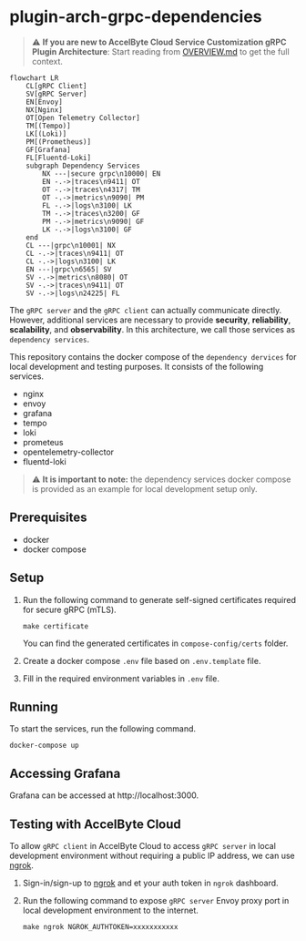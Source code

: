 # plugin-arch-grpc-dependencies

> :warning: **If you are new to AccelByte Cloud Service Customization gRPC Plugin Architecture**: Start reading from [OVERVIEW.md](OVERVIEW.md) to get the full context.

```mermaid
flowchart LR
    CL[gRPC Client]
    SV[gRPC Server]
	EN[Envoy]
    NX[Nginx]
	OT[Open Telemetry Collector]
    TM[(Tempo)]
    LK[(Loki)]
    PM[(Prometheus)]
    GF[Grafana]	
    FL[Fluentd-Loki]
	subgraph Dependency Services
        NX ---|secure grpc\n10000| EN
        EN -.->|traces\n9411| OT
        OT -.->|traces\n4317| TM
        OT -.->|metrics\n9090| PM
        FL -.->|logs\n3100| LK
        TM -.->|traces\n3200| GF
        PM -.->|metrics\n9090| GF
        LK -.->|logs\n3100| GF
    end
    CL ---|grpc\n10001| NX
    CL -.->|traces\n9411| OT
    CL -.->|logs\n3100| LK
    EN ---|grpc\n6565| SV
    SV -.->|metrics\n8080| OT
    SV -.->|traces\n9411| OT
    SV -.->|logs\n24225| FL
```

The `gRPC server` and the `gRPC client` can actually communicate directly. However, additional services are necessary to provide **security**, **reliability**, **scalability**, and **observability**. In this architecture, we call those services as `dependency services`.

This repository contains the docker compose of the `dependency dervices` for local development and testing purposes. It consists of the following services.

- nginx
- envoy
- grafana
- tempo
- loki
- prometeus
- opentelemetry-collector
- fluentd-loki

> :warning: **It is important to note:** the dependency services docker compose is provided as an example for local development setup only.

## Prerequisites

- docker
- docker compose

## Setup

1. Run the following command to generate self-signed certificates required for secure gRPC (mTLS).

   ```
   make certificate
   ```

   You can find the generated certificates in `compose-config/certs` folder.

2. Create a docker compose `.env` file based on `.env.template` file. 
3. Fill in the required environment variables in `.env` file.

## Running

To start the services, run the following command.

```
docker-compose up
```

## Accessing Grafana

Grafana can be accessed at http://localhost:3000.

## Testing with AccelByte Cloud

To allow `gRPC client` in AccelByte Cloud to access `gRPC server` in local development environment without requiring a public IP address, we can use [ngrok](https://ngrok.com/).

1. Sign-in/sign-up to [ngrok](https://ngrok.com/) and et your auth token in `ngrok` dashboard.

2. Run the following command to expose `gRPC server` Envoy proxy port in local development environment to the internet.

   ```
   make ngrok NGROK_AUTHTOKEN=xxxxxxxxxxx
   ```
